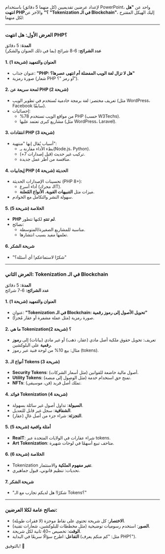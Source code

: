 لإعداد عرضين تقديميين (كل منهما 5 دقائق) باستخدام PowerPoint، واحد عن **"هل انتهت PHP؟"** والآخر عن **"Tokenization في الـ Blockchain"**، إليك الهيكل المقترح لكل منهما:

---

### **العرض الأول: هل انتهت PHP؟**  
**المدة:** 5 دقائق  
**عدد الشرائح:** 6-8 شرائح (بما في ذلك العنوان والشكر)  

#### **1. العنوان والتمهيد (شريحة 1)**  
- عنوان جذاب: **"PHP: هل لا تزال لغة الويب المفضلة أم انتهى عصرها؟"**  
- صورة رمزية (شعار PHP أو رمز "؟").  

#### **2. لمحة سريعة عن PHP (شريحة 2)**  
- تعريف مختصر: لغة برمجة خادمية تُستخدم في تطوير الويب (مثل WordPress، Facebook سابقًا).  
- إحصائيات:  
  - %78 من مواقع الويب تستخدم PHP (حسب W3Techs).  
  - مشاريع كبرى تعتمد عليها (مثل WordPress، Laravel).  

#### **3. انتقادات PHP (شريحة 3)**  
- أسباب يُقال إنها "منتهية":  
  - بطء الأداء مقارنة بـ(Node.js، Python).  
  - تركيب غير حديث (قبل إصدارات 7+).  
  - منافسة من أطر عمل جديدة.  

#### **4. إيجابيات PHP الحديثة (شريحة 4)**  
- تحسينات الإصدارات الحديثة (PHP 8+):  
  - أداء أسرع (محرك JIT).  
  - ميزات مثل **التنبيهات القوية**، **الأنواع المُعلنة**.  
- سهولة النشر والتكامل مع الخوادم.  

#### **5. الخلاصة (شريحة 5)**  
- **PHP لم تنتهِ** لكنها تتطور.  
- نصائح:  
  - مناسبة للمشاريع الصغيرة/المتوسطة.  
  - تعلمها مفيد بسبب انتشارها.  

#### **6. شريحة الشكر**  
- "شكرًا لاستماعكم! أي أسئلة؟"  

---

### **العرض الثاني: Tokenization في الـ Blockchain**  
**المدة:** 5 دقائق  
**عدد الشرائح:** 6-7 شرائح  

#### **1. العنوان والتمهيد (شريحة 1)**  
- عنوان: **"Tokenization في الـ Blockchain: تحويل الأصول إلى رموز رقمية"**  
- صورة رمزية (مثل عملة مشفرة أو عقار مُجزأ).  

#### **2. ما هي Tokenization؟ (شريحة 2)**  
- تعريف: تحويل حقوق ملكية أصل مادي (عقار، ذهب) أو غير مادي (بيانات) إلى **رموز رقمية** على البلوكشين.  
- مثال: بيع 10% من لوحة فنية عبر رموز (tokens).  

#### **3. أنواع الـ Tokens (شريحة 3)**  
- **Security Tokens**: أصول مالية خاضعة للقوانين (مثل أسعار الشركات).  
- **Utility Tokens**: تمنح حق استخدام خدمة (مثل الوصول إلى منصة).  
- **NFTs**: تملك أصل فريد (فن، موسيقى).  

#### **4. فوائد Tokenization (شريحة 4)**  
- **السيولة**: تداول أصول غير سائلة بسهولة.  
- **الشفافية**: سجل غير قابل للتعديل.  
- **التجزئة**: شراء جزء من أصل غالٍ (عقار).  

#### **5. أمثلة واقعية (شريحة 5)**  
- **RealT**: شراء عقارات في الولايات المتحدة عبر tokens.  
- **Art Tokenization**: متاحف تبيع أسهمًا في لوحات شهيرة.  

#### **6. الخلاصة (شريحة 6)**  
- Tokenization **تغير مفهوم الملكية** والاستثمار.  
- تحديات: تنظيم قانوني، قبول جماهيري.  

#### **7. شريحة الشكر**  
- "شكرًا! هل لديكم تجارب مع الـ Tokens؟"  

---

### **نصائح عامة لكلا العرضين:**  
- **الاختصار**: كل شريحة تحتوي على نقاط موجزة (لا فقرات طويلة).  
- **الصور**: استخدم رسوميات توضيحية (مثل مخططات للبلوكشين، شعارات تقنية).  
- **الوقت**: تخصيص ~40 ثانية لكل شريحة.  
- **التفاعل**: اطرح سؤالًا سريعًا في البداية (مثل: "كم منكم يعرف PHP؟").  

بالتوفيق! 🚀